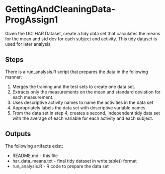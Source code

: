 # GettingAndCleaningData-ProgAssign1
Given the UCI HAR Dataset, create a tidy data set that calculates the means for the mean and std dev for each subject and activity.
This tidy dataset is used for later analysis.

## Steps
There is a run_analysis.R script that prepares the data in the following manner:
 1. Merges the training and the test sets to create one data set.
 1. Extracts only the measurements on the mean and standard deviation for each measurement. 
 1. Uses descriptive activity names to name the activities in the data set
 1. Appropriately labels the data set with descriptive variable names. 
 1. From the data set in step 4, creates a second, independent tidy data set with the average of each variable for each activity and each subject.

## Outputs
The following artifacts exist:
* README.md - this file
* har_data_means.txt - final tidy dataset in write.table() format
* run_analysis.R - R code to prepare the data set
